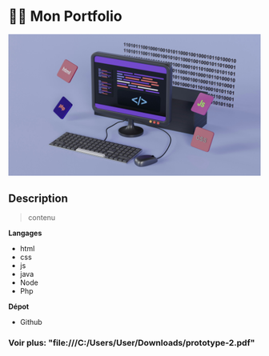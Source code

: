 #   👩‍💻 Mon Portfolio
 ![alt text](growtika-yGQmjh2uOTg-unsplash.jpg)
## Description
> contenu

**Langages**
 * html
 * css
 * js
 * java
 * Node
 * Php

**Dépot**
 * Github

 ### Voir plus: "file:///C:/Users/User/Downloads/prototype-2.pdf"